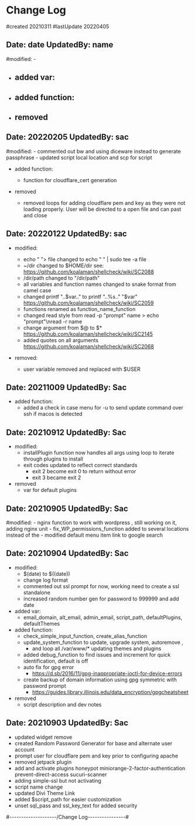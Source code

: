 # Change Log

#created 20210311
#lastUpdate 20220405

## Date: date UpdatedBy: name

#modified: -

- added var:
  -
- added function:
  -
- removed
  -

## Date: 20220205 UpdatedBy: sac

#modified: - commented out bw and using diceware instead to generate passphrase - updated script local location and scp for script

- added function:

  - function for cloudflare_cert generation

- removed
  - removed loops for adding cloudflare pem and key as they were not loading properly. User will be directed to a open file and can past and close

## Date: 20220122 UpdatedBy: sac

- modified:

  - echo " "> file changed to echo " " | sudo tee -a file
  - ~/dir changed to $HOME/dir see: https://github.com/koalaman/shellcheck/wiki/SC2088
  - /dir/path changed to "/dir/path"
  - all variables and function names changed to snake format from camel case
  - changed printf "..$var.." to printf "..%s.." "$var" https://github.com/koalaman/shellcheck/wiki/SC2059
  - functions renamed as function_name_function
  - changed read style from read -p "prompt" name > echo "prompt"\nread -r name
  - change argument from $@ to $\* https://github.com/koalaman/shellcheck/wiki/SC2145
  - added quotes on all arguments https://github.com/koalaman/shellcheck/wiki/SC2068

- removed:
  - user variable removed and replaced with $USER

## Date: 20211009 UpdatedBy: Sac

- added function:
  - added a check in case menu for -u to send update command over ssh if macos is detected

## Date: 20210912 UpdatedBy: Sac

- modified:
  - installPlugin function now handles all args using loop to iterate through plugins to install
  - exit codes updated to reflect correct standards
    - exit 2 become exit 0 to return without error
    - exit 3 became exit 2
- removed
  - var for default plugins

## Date: 20210905 UpdatedBy: Sac

#modified: - nginx function to work with wordpress , still working on it, adding nginx unit - fix_WP_permissions_function added to several locations instead of the - modified default menu item link to google search

## Date: 20210904 UpdatedBy: Sac

- modified:
  - $(date) to $((date))
  - change log format
  - commented out ssl prompt for now, working need to create a ssl standalone
  - increased random number gen for password to 999999 and add date
- added var:
  - email_domain, alt_email, admin_email, script_path, defaultPlugins, defaultThemes
- added function:
  - check_simple_input_function, create_alias_function
  - update_system_function to update, upgrade system, autoremove ,
    - and loop all /var/www/\* updating themes and plugins
  - added debug_function to find issues and increment for quick identification, default is off
  - auto fix for gpg error
    - https://d.sb/2016/11/gpg-inappropriate-ioctl-for-device-errors
  - create backup of domain information using gpg symmetric with password prompt
    - https://guides.library.illinois.edu/data_encryption/gpgcheatsheet
- removed
  - script description and dev notes

## Date: 20210903 UpdatedBy: Sac

- updated widget remove
- created Random Password Generator for base and alternate user account
- prompt user for cloudflare pem and key prior to configuring apache
- removed jetpack plugin
- add and activate plugins honeypot miniorange-2-factor-authentication prevent-direct-access sucuri-scanner
- adding simple-ssl but not activating
- script name change
- updated Divi Theme Link
- added $script_path for easier customization
- unset sql_pass and ssl_key_text for added security

#--------------------/Change Log----------------#
